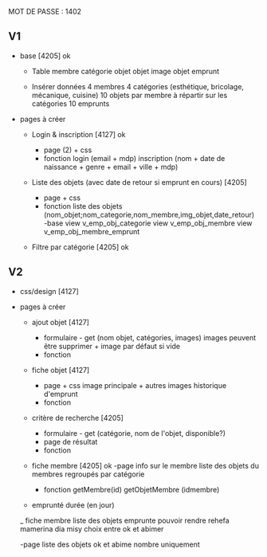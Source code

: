 MOT DE PASSE : 1402

## V1
- base [4205] ok
    - Table
        membre
        catégorie objet
        objet
        image objet
        emprunt

    - Insérer données
        4 membres
        4 catégories (esthétique, bricolage, mécanique, cuisine)
        10 objets par membre à répartir sur les catégories
        10 emprunts

- pages à créer
    - Login & inscription [4127] ok
        - page (2) + css
        - fonction
            login (email + mdp)
            inscription (nom + date de naissance + genre + email + ville + mdp)
    - Liste des objets (avec date de retour si emprunt en cours) [4205]
        - page + css
        - fonction
            liste des objets 
            (nom_objet;nom_categorie,nom_membre,img_objet,date_retour)
        -base
            view v_emp_obj_categorie
            view v_emp_obj_membre
            view v_emp_obj_membre_emprunt

    - Filtre par catégorie [4205] ok

## V2
- css/design [4127]
- pages à créer
    - ajout objet [4127]
        - formulaire - get
            (nom objet, catégories, images)
            images peuvent être supprimer + image par défaut si vide
        - fonction
    - fiche objet [4127]
        - page + css
            image principale + autres images
            historique d'emprunt
        - fonction
    - critère de recherche [4205]
        - formulaire - get
            (catégorie, nom de l'objet, disponible?)
        - page de résultat
        - fonction
    - fiche membre [4205] ok
        -page
            info sur le membre
            liste des objets du membres regroupés par catégorie
        - fonction
            getMembre(id)
            getObjetMembre (idmembre)

    - emprunté
        durée (en jour)
        
    _ fiche membre
    liste des objets emprunte
    pouvoir rendre
    rehefa mamerina dia misy choix entre ok et abimer 

    -page liste des objets ok et abime
    nombre uniquement
